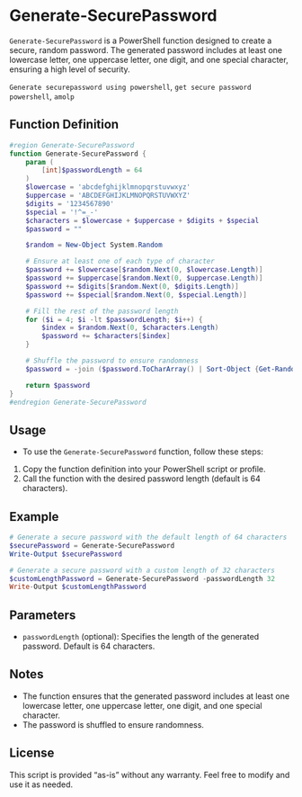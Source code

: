 # Generate-SecurePassword

`Generate-SecurePassword` is a PowerShell function designed to create a secure, random password. The generated password includes at least one lowercase letter, one uppercase letter, one digit, and one special character, ensuring a high level of security.

`Generate securepassword using powershell`, `get secure password powershell`, `amolp`

## Function Definition

```powershell
#region Generate-SecurePassword
function Generate-SecurePassword {
    param (
        [int]$passwordLength = 64
    )
    $lowercase = 'abcdefghijklmnopqrstuvwxyz'
    $uppercase = 'ABCDEFGHIJKLMNOPQRSTUVWXYZ'
    $digits = '1234567890'
    $special = '!^=_-'
    $characters = $lowercase + $uppercase + $digits + $special
    $password = ""

    $random = New-Object System.Random

    # Ensure at least one of each type of character
    $password += $lowercase[$random.Next(0, $lowercase.Length)]
    $password += $uppercase[$random.Next(0, $uppercase.Length)]
    $password += $digits[$random.Next(0, $digits.Length)]
    $password += $special[$random.Next(0, $special.Length)]

    # Fill the rest of the password length
    for ($i = 4; $i -lt $passwordLength; $i++) {
        $index = $random.Next(0, $characters.Length)
        $password += $characters[$index]
    }

    # Shuffle the password to ensure randomness
    $password = -join ($password.ToCharArray() | Sort-Object {Get-Random})

    return $password
}
#endregion Generate-SecurePassword
``` 
## Usage
- To use the `Generate-SecurePassword` function, follow these steps:

1. Copy the function definition into your PowerShell script or profile.
2. Call the function with the desired password length (default is 64 characters).
## Example
```powershell
# Generate a secure password with the default length of 64 characters
$securePassword = Generate-SecurePassword
Write-Output $securePassword

# Generate a secure password with a custom length of 32 characters
$customLengthPassword = Generate-SecurePassword -passwordLength 32
Write-Output $customLengthPassword
``` 

## Parameters
- `passwordLength` (optional): Specifies the length of the generated password. Default is 64 characters.
## Notes
- The function ensures that the generated password includes at least one lowercase letter, one uppercase letter, one digit, and one special character.
- The password is shuffled to ensure randomness.
## License
This script is provided “as-is” without any warranty. Feel free to modify and use it as needed.
